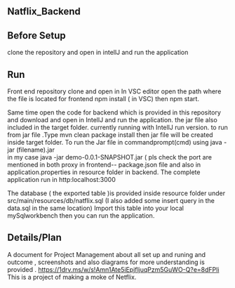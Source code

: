 ## Natflix_Backend
## Before Setup
clone the repository and open in intellJ and run the application
## Run
Front end repository clone and open in 
In VSC editor open the path where the file is located  for frontend
npm install ( in VSC) then npm start.

Same time open the code for backend which is provided in this repository and download and open in IntellJ and run the application.
the jar file also included in the target  folder. currently running with IntellJ run version. to run from jar file .Type mvn clean package install then jar file will be created inside target folder.
 To run the Jar file in commandprompt(cmd) using java -jar (filename).jar  
 in my case java -jar demo-0.0.1-SNAPSHOT.jar
( pls check the port are mentioned in both proxy in frontend-- package.json file and also in application.properties in resource folder in backend.
The complete application run in http:localhost:3000


The database ( the exported table )is provided inside resource folder under src/main/resources/db/natflix.sql  (I also added some insert query in the data.sql in the same location)
Import this table into your local mySqlworkbench then you can run the application.

## Details/Plan
A document for Project Management about all set up and runing and outcome , screenshots and also diagrams for more understanding is provided . https://1drv.ms/w/s!Amn1Ate5iEpjfljuqPzm5GuWO-Q?e=8dFPli This is a project of making a moke of Netflix.
